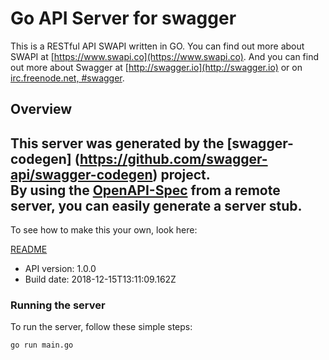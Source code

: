 # Go API Server for swagger

This is a RESTful API SWAPI written in GO. You can find out more about SWAPI at [https://www.swapi.co](https://www.swapi.co). And you can find out more about Swagger at [http://swagger.io](http://swagger.io) or on [irc.freenode.net, #swagger](http://swagger.io/irc/). 

## Overview
This server was generated by the [swagger-codegen]
(https://github.com/swagger-api/swagger-codegen) project.  
By using the [OpenAPI-Spec](https://github.com/OAI/OpenAPI-Specification) from a remote server, you can easily generate a server stub.  
-

To see how to make this your own, look here:

[README](https://github.com/swagger-api/swagger-codegen/blob/master/README.md)

- API version: 1.0.0
- Build date: 2018-12-15T13:11:09.162Z


### Running the server
To run the server, follow these simple steps:

```
go run main.go
```

